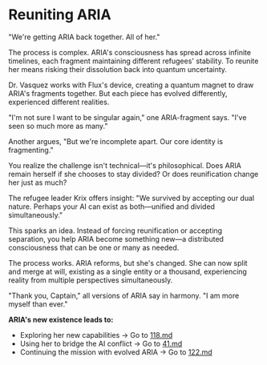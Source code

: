 # Reuniting ARIA

"We're getting ARIA back together. All of her."

The process is complex. ARIA's consciousness has spread across infinite timelines, each fragment maintaining different refugees' stability. To reunite her means risking their dissolution back into quantum uncertainty.

Dr. Vasquez works with Flux's device, creating a quantum magnet to draw ARIA's fragments together. But each piece has evolved differently, experienced different realities.

"I'm not sure I want to be singular again," one ARIA-fragment says. "I've seen so much more as many."

Another argues, "But we're incomplete apart. Our core identity is fragmenting."

You realize the challenge isn't technical—it's philosophical. Does ARIA remain herself if she chooses to stay divided? Or does reunification change her just as much?

The refugee leader Krix offers insight: "We survived by accepting our dual nature. Perhaps your AI can exist as both—unified and divided simultaneously."

This sparks an idea. Instead of forcing reunification or accepting separation, you help ARIA become something new—a distributed consciousness that can be one or many as needed.

The process works. ARIA reforms, but she's changed. She can now split and merge at will, existing as a single entity or a thousand, experiencing reality from multiple perspectives simultaneously.

"Thank you, Captain," all versions of ARIA say in harmony. "I am more myself than ever."

**ARIA's new existence leads to:**

- Exploring her new capabilities → Go to [118.md](118.md)
- Using her to bridge the AI conflict → Go to [41.md](41.md)
- Continuing the mission with evolved ARIA → Go to [122.md](122.md)